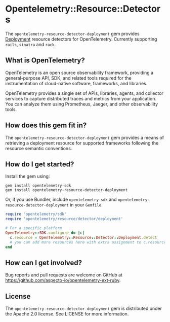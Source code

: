# Opentelemetry::Resource::Detectors

The `opentelemetry-resource-detector-deployment` gem provides [Deployment](https://github.com/open-telemetry/opentelemetry-specification/blob/main/specification/resource/semantic_conventions/deployment_environment.md) resource detectors for OpenTelemetry. Currently supporting `rails`, `sinatra` and `rack`.

## What is OpenTelemetry?

OpenTelemetry is an open source observability framework, providing a general-purpose API, SDK, and related tools required for the instrumentation of cloud-native software, frameworks, and libraries.

OpenTelemetry provides a single set of APIs, libraries, agents, and collector services to capture distributed traces and metrics from your application. You can analyze them using Prometheus, Jaeger, and other observability tools.

## How does this gem fit in?

The `opentelemetry-resource-detector-deployment` gem provides a means of retrieving a deployment resource for supported frameworks following the resource semantic conventions.

## How do I get started?

Install the gem using:

```
gem install opentelemetry-sdk
gem install opentelemetry-resource-detector-deployment
```

Or, if you use Bundler, include `opentelemetry-sdk` and `opentelemetry-resource-detector-deployment` in your `Gemfile`.

```rb
require 'opentelemetry/sdk'
require 'opentelemetry/resource/detector/deployment'

# For a specific platform
OpenTelemetry::SDK.configure do |c|
  c.resource = OpenTelemetry::Resource::Detector::Deployment.detect
  # you can add more resources here with extra assignment to c.resource
end
```

## How can I get involved?

Bug reports and pull requests are welcome on GitHub at https://github.com/aspecto-io/opentelemetry-ext-ruby.

## License

The `opentelemetry-resource-detector-deployment` gem is distributed under the Apache 2.0 license. See LICENSE for more information.
